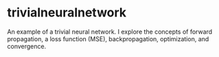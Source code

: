 # trivialneuralnetwork
An example of a trivial neural network. I explore the concepts of forward propagation, a loss function (MSE), backpropagation, optimization, and convergence.
